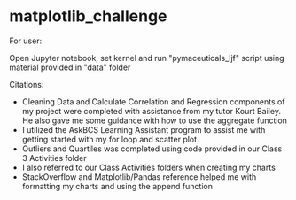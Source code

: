 # matplotlib_challenge

For user:

Open Jupyter notebook, set kernel and run "pymaceuticals_ljf" script using material provided in "data" folder

Citations:

- Cleaning Data and Calculate Correlation and Regression components of my project were completed with assistance from my tutor Kourt Bailey. He also gave me some guidance with how to use the aggregate function 
- I utilized the AskBCS Learning Assistant program to assist me with getting started with my for loop and scatter plot 
- Outliers and Quartiles was completed using code provided in our Class 3 Activities folder
- I also referred to our Class Activities folders when creating my charts 
- StackOverflow and Matplotlib/Pandas reference helped me with formatting my charts and using the append function
